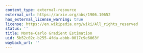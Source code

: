 ```yaml
---
content_type: external-resource
external_url: https://arxiv.org/abs/1906.10652
has_external_license_warning: true
license: https://en.wikipedia.org/wiki/All_rights_reserved
status: ''
title: Monte-Carlo Gradient Estimation
uid: 5b52c02c-b255-4fda-abbb-0017c9e6063f
wayback_url: ''
---
```

